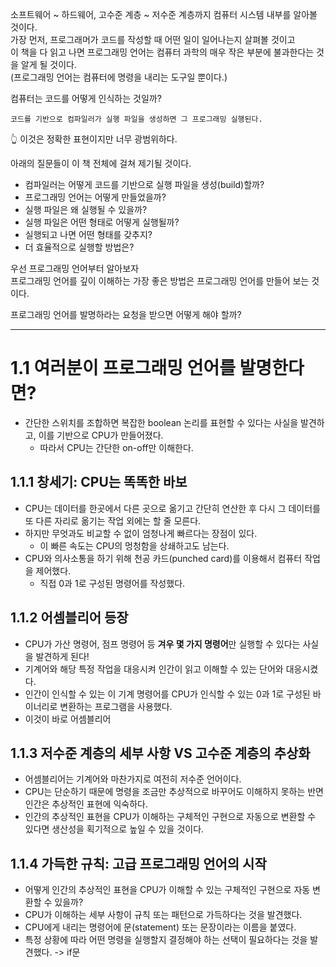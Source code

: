 소프트웨어 ~ 하드웨어, 고수준 계층 ~ 저수준 계층까지 컴퓨터 시스템 내부를 알아볼 것이다.  
가장 먼저, 프로그래머가 코드를 작성할 때 어떤 일이 일어나는지 살펴볼 것이고  
이 책을 다 읽고 나면 프로그래밍 언어는 컴퓨터 과학의 매우 작은 부분에 불과한다는 것을 알게 될 것이다.  
(프로그래밍 언어는 컴퓨터에 명령을 내리는 도구일 뿐이다.)  

컴퓨터는 코드를 어떻게 인식하는 것일까?  

```
코드를 기반으로 컴파일러가 실행 파일을 생성하면 그 프로그래밍 실행된다.
```
👆 이것은 정확한 표현이지만 너무 광범위하다.  

아래의 질문들이 이 책 전체에 걸쳐 제기될 것이다.  

- 컴파일러는 어떻게 코드를 기반으로 실행 파일을 생성(build)할까?
- 프로그래밍 언어는 어떻게 만들었을까?
- 실행 파일은 왜 실행될 수 있을까?
- 실행 파일은 어떤 형태로 어떻게 실행될까?
- 실행되고 나면 어떤 형태를 갖추지?
- 더 효율적으로 실행할 방법은?

우선 프로그래밍 언어부터 알아보자  
프로그래밍 언어를 깊이 이해하는 가장 좋은 방법은 프로그래밍 언어를 만들어 보는 것이다.  

프로그래밍 언어를 발명하라는 요청을 받으면 어떻게 해야 할까?  

---

# 1.1 여러분이 프로그래밍 언어를 발명한다면?
- 간단한 스위치를 조합하면 복잡한 boolean 논리를 표현할 수 있다는 사실을 발견하고, 이를 기반으로 CPU가 만들어졌다.
    - 따라서 CPU는 간단한 on-off만 이해한다.

## 1.1.1 창세기: CPU는 똑똑한 바보
- CPU는 데이터를 한곳에서 다른 곳으로 옮기고 간단히 연산한 후 다시 그 데이터를 또 다른 자리로 옮기는 작업 외에는 할 줄 모른다.
- 하지만 무엇과도 비교할 수 없이 엄청나게 빠르다는 장점이 있다.
    - 이 빠른 속도는 CPU의 멍청함을 상쇄하고도 남는다.
- CPU와 의사소통을 하기 위해 천공 카드(punched card)를 이용해서 컴퓨터 작업을 제어했다.
    - 직접 0과 1로 구성된 명령어를 작성했다.

## 1.1.2 어셈블리어 등장
- CPU가 가산 명령어, 점프 명령어 등 **겨우 몇 가지 명령어**만 실행할 수 있다는 사실을 발견하게 된다!
- 기계어와 해당 특정 작업을 대응시켜 인간이 읽고 이해할 수 있는 단어와 대응시켰다.
- 인간이 인식할 수 있는 이 기계 명령어를 CPU가 인식할 수 있는 0과 1로 구성된 바이너리로 변환하는 프로그램을 사용했다.
- 이것이 바로 어셈블리어

## 1.1.3 저수준 계층의 세부 사항 VS 고수준 계층의 추상화
- 어셈블리어는 기계어와 마찬가지로 여전히 저수준 언어이다.
- CPU는 단순하기 때문에 명령을 조금만 추상적으로 바꾸어도 이해하지 못하는 반면 인간은 추상적인 표현에 익숙하다.
- 인간의 추상적인 표현을 CPU가 이해하는 구체적인 구현으로 자동으로 변환할 수 있다면 생산성을 획기적으로 높일 수 있을 것이다.

## 1.1.4 가득한 규칙: 고급 프로그래밍 언어의 시작
- 어떻게 인간의 추상적인 표현을 CPU가 이해할 수 있는 구체적인 구현으로 자동 변환할 수 있을까?
- CPU가 이해하는 세부 사항이 규칙 또는 패턴으로 가득하다는 것을 발견했다.
- CPU에게 내리는 명령어에 문(statement) 또는 문장이라는 이름을 붙였다.
- 특정 상황에 따라 어떤 명령을 실행할지 결정해야 하는 선택이 필요하다는 것을 발견했다. -> if문